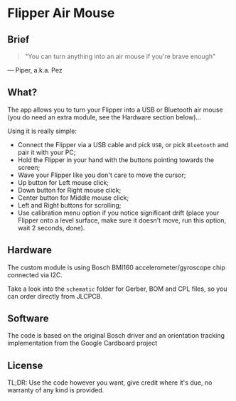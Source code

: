 # Flipper Air Mouse

## Brief

> "You can turn anything into an air mouse if you're brave enough"

 — Piper, a.k.a. Pez

## What?

The app allows you to turn your Flipper into a USB or Bluetooth air mouse (you do need an extra module, see the Hardware section below)...

Using it is really simple:
 * Connect the Flipper via a USB cable and pick `USB`, or pick `Bluetooth` and pair it with your PC;
 * Hold the Flipper in your hand with the buttons pointing towards the screen;
 * Wave your Flipper like you don't care to move the cursor;
 * Up button for Left mouse click;
 * Down button for Right mouse click;
 * Center button for Middle mouse click;
 * Left and Right buttons for scrolling;
 * Use calibration menu option if you notice significant drift (place your Flipper onto a level surface, make sure it doesn't move, run this option, wait 2 seconds, done).

## Hardware

The custom module is using Bosch BMI160 accelerometer/gyroscope chip connected via I2C.

Take a look into the `schematic` folder for Gerber, BOM and CPL files, so you can order directly from JLCPCB.

## Software

The code is based on the original Bosch driver and an orientation tracking implementation from the Google Cardboard project

## License

TL;DR: Use the code however you want, give credit where it's due, no warranty of any kind is provided.

